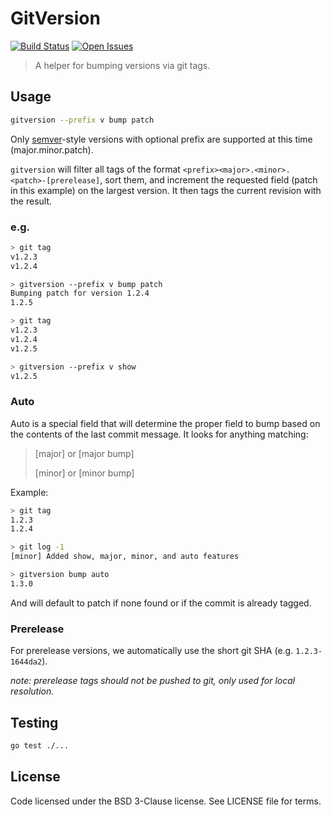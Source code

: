 # GitVersion
[![Build Status][status-image]][status-url] [![Open Issues][issues-image]][issues-url]

> A helper for bumping versions via git tags.

## Usage

```bash
gitversion --prefix v bump patch
```

Only [semver](http://semver.org/)-style versions with optional prefix are
supported at this time (major.minor.patch).

`gitversion` will filter all tags of the format
`<prefix><major>.<minor>.<patch>-[prerelease]`, sort them, and increment the requested
field (patch in this example) on the largest version. It then tags the
current revision with the result.

### e.g.

```bash
> git tag
v1.2.3
v1.2.4

> gitversion --prefix v bump patch
Bumping patch for version 1.2.4
1.2.5

> git tag
v1.2.3
v1.2.4
v1.2.5

> gitversion --prefix v show
v1.2.5
```

### Auto

Auto is a special field that will determine the proper field to bump
based on the contents of the last commit message.  It looks for anything matching:

> [major] or [major bump]
>
> [minor] or [minor bump]

Example:
```bash
> git tag
1.2.3
1.2.4

> git log -1
[minor] Added show, major, minor, and auto features

> gitversion bump auto
1.3.0
```

And will default to patch if none found or if the commit is already tagged.

### Prerelease

For prerelease versions, we automatically use the short git SHA (e.g. `1.2.3-1644da2`).

_note: prerelease tags should not be pushed to git, only used for local resolution._

## Testing

```bash
go test ./...
```

## License

Code licensed under the BSD 3-Clause license. See LICENSE file for terms.

[issues-image]: https://img.shields.io/github/issues/screwdriver-cd/screwdriver.svg
[issues-url]: https://github.com/screwdriver-cd/screwdriver/issues
[status-image]: https://cd.screwdriver.cd/pipelines/16/badge
[status-url]: https://cd.screwdriver.cd/pipelines/16
